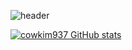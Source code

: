 ![header](https://capsule-render.vercel.app/api?type=wave&color=auto&height=300&section=header&text=Samll%26Big&fontSize=90)

[![cowkim937 GitHub stats](https://github-readme-stats.vercel.app/api?username=cowkim937)](https://github.com/cowkim937/github-readme-stats)

<!--
**cowkim937/cowkim937** is a ✨ _special_ ✨ repository because its `README.md` (this file) appears on your GitHub profile.

Here are some ideas to get you started:

- 🔭 I’m currently working on ...
- 🌱 I’m currently learning ...
- 👯 I’m looking to collaborate on ...
- 🤔 I’m looking for help with ...
- 💬 Ask me about ...
- 📫 How to reach me: ...
- 😄 Pronouns: ...
- ⚡ Fun fact: ...
-->
